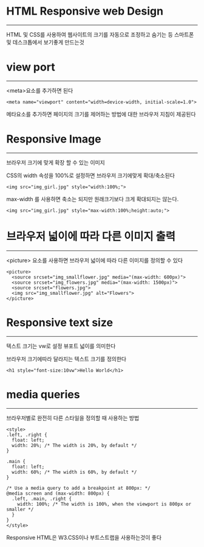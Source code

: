 # HTML Responsive web Design
----------------------

HTML 및 CSS를 사용하여 웹사이트의 크기를 자동으로 조정하고 숨기는 등 스마트폰 및 데스크톱에서 보기좋게 만드는것

# view port
--------------

\<meta>요소를 추가하면 된다

```
<meta name="viewport" content="width=device-width, initial-scale=1.0">
```

메타요소를 추가하면 페이지의 크기를 제어하는 방법에 대한 브라우저 지침이 제공된다

# Responsive Image
---------------------
브라우저 크기에 맞게 확장 할 수 있는 이미지

CSS의 width 속성을 100%로 설정하면 브라우저 크기에맞게 확대/축소된다

```
<img src="img_girl.jpg" style="width:100%;">
```

max-width 를 사용하면 축소는 되지만 원래크기보다 크게 확대되지는 않는다.

```
<img src="img_girl.jpg" style="max-width:100%;height:auto;">
```

# 브라우저 넓이에 따라 다른 이미지 출력
-------------------

\<picture> 요소를 사용하면 브라우저 넓이에 따라 다른 이미지를 정의할 수 있다

```
<picture>
  <source srcset="img_smallflower.jpg" media="(max-width: 600px)">
  <source srcset="img_flowers.jpg" media="(max-width: 1500px)">
  <source srcset="flowers.jpg">
  <img src="img_smallflower.jpg" alt="Flowers">
</picture>
```

# Responsive text size
--------------------
텍스트 크기는 vw로 설정 뷰포트 넓이를 의미한다

브라우저 크기에따라 달라지는 텍스트 크기를 정의한다
```
<h1 style="font-size:10vw">Hello World</h1>
```

# media queries
------------
브라우저별로 완전히 다른 스타일을 정의할 때 사용하는 방법

```
<style>
.left, .right {
  float: left;
  width: 20%; /* The width is 20%, by default */
}

.main {
  float: left;
  width: 60%; /* The width is 60%, by default */
}

/* Use a media query to add a breakpoint at 800px: */
@media screen and (max-width: 800px) {
  .left, .main, .right {
    width: 100%; /* The width is 100%, when the viewport is 800px or smaller */
  }
}
</style>
```


Responsive HTML은 W3.CSS이나 부트스트랩을 사용하는것이 좋다
